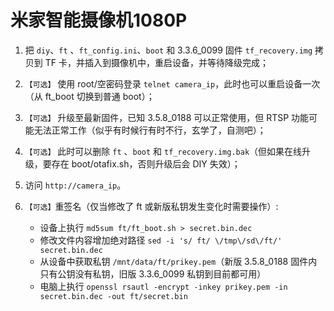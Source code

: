 # 米家智能摄像机1080P

1. 把 `diy`、`ft` 、`ft_config.ini`、`boot` 和 3.3.6_0099 固件 `tf_recovery.img` 拷贝到 TF 卡，并插入到摄像机中，重启设备，并等待降级完成；
2. `【可选】` 使用 root/空密码登录 `telnet camera_ip`，此时也可以重启设备一次（从 ft_boot 切换到普通 boot）；
3. `【可选】` 升级至最新固件，已知 3.5.8_0188 可以正常使用，但 RTSP 功能可能无法正常工作（似乎有时候行有时不行，玄学了，自测吧）；
4. `【可选】` 此时可以删除 `ft` 、`boot` 和 `tf_recovery.img.bak`（但如果在线升级，要存在 boot/otafix.sh，否则升级后会 DIY 失效）；
5. 访问 `http://camera_ip`。

6. `【可选】`重签名（仅当修改了 ft 或新版私钥发生变化时需要操作）:
    - 设备上执行 `md5sum ft/ft_boot.sh > secret.bin.dec`
    - 修改文件内容增加绝对路径 `sed -i 's/ ft/ \/tmp\/sd\/ft/' secret.bin.dec`
    - 从设备中获取私钥 `/mnt/data/ft/prikey.pem`（新版 3.5.8_0188 固件内只有公钥没有私钥，旧版 3.3.6_0099 私钥到目前都可用）
    - 电脑上执行 `openssl rsautl -encrypt -inkey prikey.pem -in secret.bin.dec -out ft/secret.bin`
